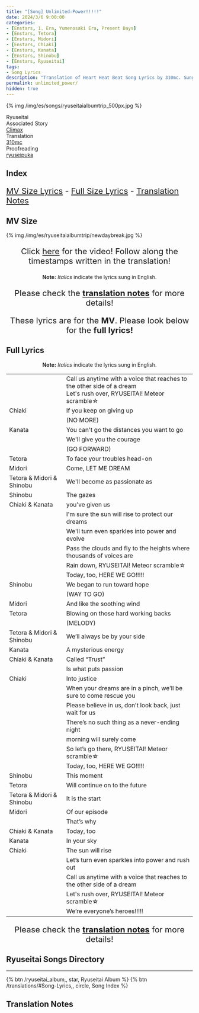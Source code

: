 ```yaml
---
title: "[Song] Unlimited☆Power!!!!!"
date: 2024/3/6 9:00:00
categories:
- [Enstars, 1. Era, Yumenosaki Era, Present Days]
- [Enstars, Tetora]
- [Enstars, Midori]
- [Enstars, Chiaki]
- [Enstars, Kanata]
- [Enstars, Shinobu]
- [Enstars, Ryuseitai]
tags:
- Song Lyrics
description: "Translation of Heart Heat Beat Song Lyrics by 310mc. Sung by Ryuseitai from the Ryuseitai Album TRIP."
permalink: unlimited_power/
hidden: true
---
```


{% img /img/es/songs/ryuseitaialbumtrip_500px.jpg %}

<div class="three-wrapper" style="--storyColor:#5ac189;--storyColor-rgb:90,193,137;--storyColor-h:147.4;--storyColor-s:45.4%;--storyColor-l:55.5%;">
    <div class="info-area">
        <div class="info">
            <div class="info-item characters">
                <div class="label">
                    Ryuseitai
                </div>
                <div class="value">
                <a href="/categories/Enstars/Chiaki" character="Chiaki"></a>
                <a href="/categories/Enstars/Kanata" character="Kanata"></a>
                <a href="/categories/Enstars/Tetora" character="Tetora"></a>
								<a href="/categories/Enstars/Midori" character="Midori"></a>
                <a href="/categories/Enstars/Shinobu" character="Shinobu"></a>
                </div>
            </div>
            <div class="info-item one">
                <div class="label">
                    Associated Story
                </div>
                <div class="value">
                    <a href="/climax" target="_blank">Climax</a>
                </div>
            </div>
            <div class="info-item two">
                <div class="label">
                    Translation
                </div>
                <div class="value">
                    <a href="/about">310mc</a>
                </div>
            </div>
            <div class="info-item three">
                <div class="label">
                   Proofreading
                </div>
                <div class="value">
                    <a href="https://ryuseipuka.notion.site/proofed-by-ryuseipuka-020757643ea94baabea5e7d21f325a8b" target="_blank">ryuseipuka</a>
                </div>
            </div>
        </div>
    </div>
</div>

<!-- more -->

## Index
<p style="font-size:22px;"><a href="#MV-Size">MV Size Lyrics</a> - <a href="#Full-Lyrics">Full Size Lyrics</a> - <a href="#Translation-Notes">Translation Notes</a></p>

## MV Size

{% img /img/es/ryuseitaialbumtrip/newdaybreak.jpg %}

<p style="text-align:center;font-size:22px;">Click <a href="https://www.youtube.com/watch?v=_WgnJr86g8s" target="_blank">here</a> for the video! Follow along the timestamps written in the translation!</p>

<p style="text-align:center;"><b>Note:</b> <em>Italics</em> indicate the lyrics sung in English.</p>



<p style="text-align:center;font-size:22px;">Please check the <a href="#Translation-Notes"><b>translation notes</b></a> for more details!</p>

<p style="text-align:center;font-size:22px;">These lyrics are for the <b>MV</b>. Please look below for the <b>full lyrics!</b></p>

## Full Lyrics

<p style="text-align:center;"><b>Note:</b> <em>Italics</em> indicate the lyrics sung in English.</p>

<table class="lyrics">
  <tr>
    <td class="name"></td>
    <td>
      Call us anytime with a voice that reaches to the other side of a dream
      <br>
      Let's rush over, RYUSEITAI! Meteor scramble☆
    </td>
  </tr>
  <tr>
    <td class="name"><span class="chiaki">Chiaki</span></td>
    <td>If you keep on giving up</td>
  </tr>
  <tr>
    <td class="name"></td>
    <td>(NO MORE)</td>
  </tr>
  <tr>
    <td class="name"><span class="kanata">Kanata</span></td>
    <td>You can't go the distances you want to go</td>
  </tr>
  <tr>
    <td class="name"></td>
    <td>We'll give you the courage</td>
  </tr>
  <tr>
    <td class="name"></td>
    <td>(GO FORWARD)</td>
  </tr>
  <tr>
    <td class="name"><span class="tetora">Tetora</span></td>
    <td>To face your troubles head-on</td>
  </tr>
  <tr>
    <td class="name"><span class="midori">Midori</span></td>
    <td>Come, LET ME DREAM</td>
  </tr>
  <tr>
    <td class="name"><span class="tetora">Tetora</span> & <span class="midori">Midori</span> & <span class="shinobu">Shinobu</span></td>
    <td>We'll become as passionate as</td>
  </tr>
  <tr>
    <td class="name"><span class="shinobu">Shinobu</span></td>
    <td>The gazes</td>
  </tr>
  <tr>
    <td class="name"><span class="chiaki">Chiaki</span> & <span class="kanata">Kanata</span></td>
    <td>you've given us</td>
  </tr>
  <tr>
    <td class="name"></td>
    <td>I'm sure the sun will rise to protect our dreams</td>
  </tr>
  <tr>
    <td class="name"></td>
    <td>We'll turn even sparkles into power and evolve</td>
  </tr>
  <tr>
    <td class="name"></td>
    <td>Pass the clouds and fly to the heights where thousands of voices are</td>
  </tr>
  <tr>
    <td class="name"></td>
    <td>Rain down, RYUSEITAI! Meteor scramble☆</td>
  </tr>
  <tr>
    <td class="name"></td>
    <td>Today, too, HERE WE GO!!!!!</td>
  </tr>
  <tr>
    <td class="name"><span class="shinobu">Shinobu</span></td>
    <td>We began to run toward hope</td>
  </tr>
  <tr>
    <td class="name"></td>
    <td>(WAY TO GO)</td>
  </tr>
  <tr>
    <td class="name"><span class="midori">Midori</span></td>
    <td>And like the soothing wind</td>
  </tr>
  <tr>
    <td class="name"><span class="tetora">Tetora</span></td>
    <td>Blowing on those hard working backs</td>
  </tr>
  <tr>
    <td class="name"></td>
    <td>(MELODY)</td>
  </tr>
  <tr>
    <td class="name"><span class="tetora">Tetora</span> & <span class="midori">Midori</span> & <span class="shinobu">Shinobu</span></td>
    <td>We’ll always be by your side</td>
  </tr>
  <tr>
    <td class="name"><span class="kanata">Kanata</span></td>
    <td>A mysterious energy</td>
  </tr>
  <tr>
    <td class="name"><span class="chiaki">Chiaki</span> & <span class="kanata">Kanata</span></td>
    <td>Called “Trust”</td>
  </tr>
  <tr>
    <td class="name"></td>
    <td>Is what puts passion</td>
  </tr>
  <tr>
    <td class="name"><span class="chiaki">Chiaki</span></td>
    <td>Into justice</td>
  </tr>
  <tr>
    <td class="name"></td>
    <td>When your dreams are in a pinch, we’ll be sure to come rescue you</td>
  </tr>
  <tr>
    <td class="name"></td>
    <td>Please believe in us, don’t look back, just wait for us</td>
  </tr>
  <tr>
    <td class="name"></td>
    <td>There’s no such thing as a never-ending night</td>
  </tr>
  <tr>
    <td class="name"></td>
    <td>morning will surely come</td>
  </tr>
  <tr>
    <td class="name"></td>
    <td>So let’s go there, RYUSEITAI! Meteor scramble☆</td>
  </tr>
  <tr>
    <td class="name"></td>
    <td>Today, too, HERE WE GO!!!!!</td>
  </tr>
  <tr>
    <td class="name"><span class="shinobu">Shinobu</span></td>
    <td>This moment</td>
  </tr>
  <tr>
    <td class="name"><span class="tetora">Tetora</span></td>
    <td>Will continue on to the future</td>
  </tr>
  <tr>
    <td class="name"><span class="tetora">Tetora</span> & <span class="midori">Midori</span> & <span class="shinobu">Shinobu</span></td>
    <td>It is the start</td>
  </tr>
  <tr>
    <td class="name"><span class="midori">Midori</span></td>
    <td>Of our episode</td>
  </tr>
  <tr>
    <td class="name"></td>
    <td>That’s why</td>
  </tr>
  <tr>
    <td class="name"><span class="chiaki">Chiaki</span> & <span class="kanata">Kanata</span></td>
    <td>Today, too</td>
  </tr>
  <tr>
    <td class="name"><span class="kanata">Kanata</span></td>
    <td>In your sky</td>
  </tr>
  <tr>
    <td class="name"><span class="chiaki">Chiaki</span></td>
    <td>The sun will rise</td>
  </tr>
  <tr>
    <td class="name"></td>
    <td>Let’s turn even sparkles into power and rush out</td>
  </tr>
  <tr>
    <td class="name"></td>
    <td>Call us anytime with a voice that reaches to the other side of a dream</td>
  </tr>
  <tr>
    <td class="name"></td>
    <td>Let's rush over, RYUSEITAI! Meteor scramble☆</td>
  </tr>
  <tr>
    <td class="name"></td>
    <td>We’re everyone’s heroes!!!!!</td>
  </tr>
</table>

<p style="text-align:center;font-size:22px;">Please check the <a href="#Translation-Notes"><b>translation notes</b></a> for more details!</p>

## Ryuseitai Songs Directory

<hr>

<div toc>
{% btn /ryuseitai_album,, star, Ryuseitai Album %}
{% btn /translations/#Song-Lyrics,, circle, Song Index %}
</div>

## Translation Notes